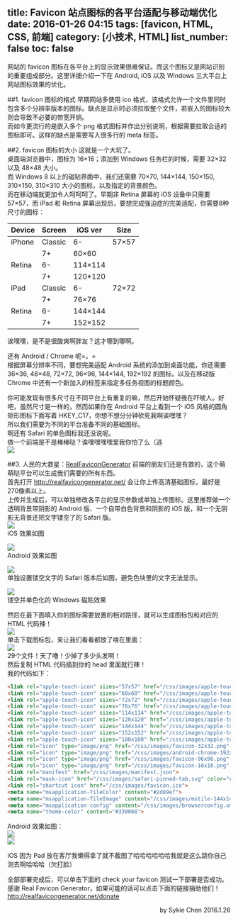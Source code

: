 title: Favicon 站点图标的各平台适配与移动端优化
date: 2016-01-26 04:15
tags: [favicon, HTML, CSS, 前端]
category: [小技术, HTML]
list_number: false
toc: false
---
网站的 favicon 图标在各平台上的显示效果很难保证。而这个图标又是网站识别的重要组成部分。这里详细介绍一下在 Android, iOS 以及 Windows 三大平台上网站图标效果的优化。  
<!-- more -->
##1. favicon 图标的格式
早期网站多使用 ico 格式，该格式允许一个文件里同时包含多个分辨率版本的图标。缺点是显示时必须拉取整个文件，若嵌入的图标较大则会导致不必要的带宽开销。  
而如今更流行的是嵌入多个 png 格式图标并作出分别说明，根据需要拉取合适的图标即可。这样的缺点是需要写入很多行的 meta 标签。  

##2. favicon 图标的大小
这就是一个大坑了。  
桌面端浏览器中，图标为 16×16；添加到 Windows 任务栏的时候，需要 32×32 以及 48×48 大小。  
而 Windows 8 以上的磁贴界面中，我们还需要 70×70, 144×144, 150×150, 310×150, 310×310 大小的图标，以及指定的背景颜色。  
而在移动端就更加令人呵呵呵了。早期非 Retina 屏幕的 iOS 设备中只需要 57×57，而 iPad 和 Retina 屏幕出现后，要想完成强迫症的完美适配，你需要8种尺寸的图标：  

Device|Screen|iOS ver|Size
---|---|---|---
iPhone|Classic|6-|57×57
 | |7+|60×60
 |Retina|6-|114×114
| |7+|120*120
iPad|Classic|6-|72×72
 | |7+|76×76
 |Retina|6-|144×144
 | |7+|152×152

诶嘿嘿，是不是很酸爽啊胖友？这才哪到哪啊。  
  
还有 Android / Chrome 呢=。=  
根据屏幕分辨率不同，要想完美适配 Android 系统的添加到桌面功能，你还需要 36×36, 48×48, 72×72, 96×96, 144×144, 192×192 的图标。以及在移动版 Chrome 中还有一个新加入的标签来指定多任务视图的标题颜色。  
  
你可能发现有很多尺寸在不同平台上有重复的嘛，然后开始怀疑我在吓唬人。好吧，虽然尺寸是一样的，然而如果你在 Android 平台上看到一个 iOS 风格的圆角矩形图标下面写着 HKEY_C17，你想不想分分钟砍死我啊诶嘿嘿？  
所以我们需要为不同的平台准备不同的基础图标。  
啊还有 Safari 的单色图标我还没说呢。  
做一个前端是不是棒棒哒？诶嘿嘿嘿嘿爱我你怕了么（逃  
![](/blogimg/20160126-favicon/1.png)  

##3. 人民的大救星：[RealFaviconGenerator](http://realfavicongenerator.net/)
前端的朋友们还是有救的，这个萌萌哒平台可以生成我们需要的所有东西。  
首先打开 http://realfavicongenerator.net/ 会让你上传高清基础图标，最好是270像素以上。  
上传并生成后，可以单独修改各平台的显示参数或单独上传图标。这里推荐做一个透明背景带阴影的 Android 版、一个自带白色背景和阴影的 iOS 版，和一个无阴影无背景还把文字镂空了的 Safari 版。  
![](/blogimg/20160126-favicon/2.png)  
iOS 效果如图  
  
![](/blogimg/20160126-favicon/3.png)  
Android 效果如图  
  
![](/blogimg/20160126-favicon/4.png)  
单独设置镂空文字的 Safari 版本后如图，避免色块里的文字无法显示。  
  
![](/blogimg/20160126-favicon/5.png)  
镂空并单色化的 Windows 磁贴效果  
  
然后在最下面填入你的图标需要放置的相对路径，就可以生成图标包和对应的 HTML 代码辣！  
![](/blogimg/20160126-favicon/6.png)  
单击下载图标包，来让我们看看都放了啥在里面：  
![](/blogimg/20160126-favicon/7.png)  
29个文件！天了噜！少掉了多少头发啊！  
然后复制 HTML 代码插到你的 head 里面就行辣！  
我的代码如下：  
```html
<link rel="apple-touch-icon" sizes="57x57" href="/css/images/apple-touch-icon-57x57.png">
<link rel="apple-touch-icon" sizes="60x60" href="/css/images/apple-touch-icon-60x60.png">
<link rel="apple-touch-icon" sizes="72x72" href="/css/images/apple-touch-icon-72x72.png">
<link rel="apple-touch-icon" sizes="76x76" href="/css/images/apple-touch-icon-76x76.png">
<link rel="apple-touch-icon" sizes="114x114" href="/css/images/apple-touch-icon-114x114.png">
<link rel="apple-touch-icon" sizes="120x120" href="/css/images/apple-touch-icon-120x120.png">
<link rel="apple-touch-icon" sizes="144x144" href="/css/images/apple-touch-icon-144x144.png">
<link rel="apple-touch-icon" sizes="152x152" href="/css/images/apple-touch-icon-152x152.png">
<link rel="apple-touch-icon" sizes="180x180" href="/css/images/apple-touch-icon-180x180.png">
<link rel="icon" type="image/png" href="/css/images/favicon-32x32.png" sizes="32x32">
<link rel="icon" type="image/png" href="/css/images/android-chrome-192x192.png" sizes="192x192">
<link rel="icon" type="image/png" href="/css/images/favicon-96x96.png" sizes="96x96">
<link rel="icon" type="image/png" href="/css/images/favicon-16x16.png" sizes="16x16">
<link rel="manifest" href="/css/images/manifest.json">
<link rel="mask-icon" href="/css/images/safari-pinned-tab.svg" color="#5bbad5">
<link rel="shortcut icon" href="/css/images/favicon.ico">
<meta name="msapplication-TileColor" content="#2d89ef">
<meta name="msapplication-TileImage" content="/css/images/mstile-144x144.png">
<meta name="msapplication-config" content="/css/images/browserconfig.xml">
<meta name="theme-color" content="#330066">
```
  
Android 效果如图：  
![](/blogimg/20160126-favicon/8.png)  
![](/blogimg/20160126-favicon/9.png)  
  
iOS 因为 Pad 放在客厅我懒得拿了就不截图了哈哈哈哈哈哈我就是这么跳你自己测去啊哈哈哈（欠打脸）  
  
全部部署完成后，可以单击下面的 check your favicon 测试一下部署是否成功。  
感谢 Real Favicon Generator，如果可能的话可以点击下面的链接捐助他们！  
http://realfavicongenerator.net/donate  


<p align = right>
by Sykie Chen
2016.1.26
</p>